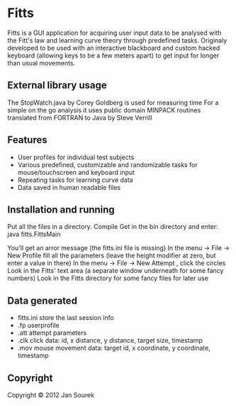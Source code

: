 # Fitts

Fitts is a GUI application for acquiring user input data to be analysed with the Fitt's law and learning curve theory through predefined tasks. Originaly developed to be used with an interactive blackboard and custom hacked keyboard (allowing keys to be a few meters apart) to get input for longer than usual movements.

## External library usage

The StopWatch.java by Corey Goldberg is used for measuring time
For a simple on the go analysis it uses public domain MINPACK routines translated from FORTRAN to Java by Steve Verrill

## Features

- User profiles for individual test subjects
- Various predefined, customizable and randomizable tasks for mouse/touchscreen and keyboard input
- Repeating tasks for learning curve data
- Data saved in human readable files

## Installation and running

Put all the files in a directory.
Compile
Get in the bin directory and enter: java fitts.FittsMain

You'll get an arror message (the fitts.ini file is missing)
In the menu -> File -> New Profile fill all the parameters (leave the height modifier at zero, but enter a value in there) <Create>
In the menu -> File -> New Attempt <Start>, click the circles
Look in the Fitts' text area (a separate window underneath for some fancy numbers)
Look in the Fitts directory for some fancy files for later use

## Data generated
- fitts.ini store the last session info
- .fp userprofile
- .att attempt parameters
- .clk click data: id, x distance, y distance, target size, timestamp
- .mov mouse movement data: target id, x coordinate, y coordinate, timestamp

## Copyright

Copyright &copy; 2012 Jan Sourek